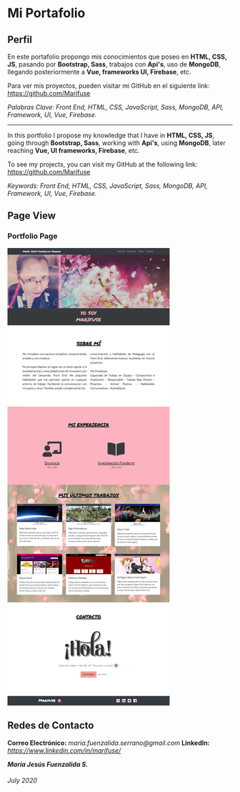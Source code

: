 # Mi Portafolio

## Perfil

En este portafolio propongo mis conocimientos que poseo en **HTML, CSS, JS**, pasando por **Bootstrap, Sass**, trabajos con **Api's**, uso de **MongoDB**, llegando posteriormente a **Vue, frameworks UI, Firebase**, etc.

Para ver mis proyectos, pueden visitar mi GitHub en el siguiente link: https://github.com/Marifuse

_Palabras Clave: Front End, HTML, CSS, JavaScript, Sass, MongoDB, API, Framework, UI, Vue, Firebase._

___

In this portfolio I propose my knowledge that I have in **HTML, CSS, JS**, going through **Bootstrap, Sass**, working with **Api's**, using **MongoDB**, later reaching **Vue, UI frameworks, Firebase**, etc.

To see my projects, you can visit my GitHub at the following link: https://github.com/Marifuse

_Keywords: Front End, HTML, CSS, JavaScript, Sass, MongoDB, API, Framework, UI, Vue, Firebase._

## Page View

### Portfolio Page

![Home](assets/img/Home.png "Home")

## Redes de Contacto

**Correo Electrónico:** _maria.fuenzalida.serrano@gmail.com_
**LinkedIn:** _https://www.linkedin.com/in/marifuse/_


**_María Jesús Fuenzalida S._**

###### July 2020